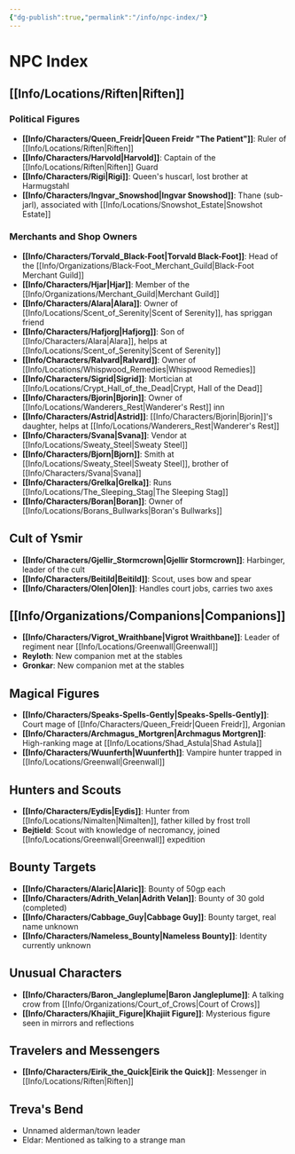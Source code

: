```yaml
---
{"dg-publish":true,"permalink":"/info/npc-index/"}
---
```


# NPC Index

## [[Info/Locations/Riften\|Riften]]

### Political Figures
- **[[Info/Characters/Queen_Freidr\|Queen Freidr "The Patient"]]**: Ruler of [[Info/Locations/Riften\|Riften]]
- **[[Info/Characters/Harvold\|Harvold]]**: Captain of the [[Info/Locations/Riften\|Riften]] Guard
- **[[Info/Characters/Rigi\|Rigi]]**: Queen's huscarl, lost brother at Harmugstahl
- **[[Info/Characters/Ingvar_Snowshod\|Ingvar Snowshod]]**: Thane (sub-jarl), associated with [[Info/Locations/Snowshot_Estate\|Snowshot Estate]]

### Merchants and Shop Owners
- **[[Info/Characters/Torvald_Black-Foot\|Torvald Black-Foot]]**: Head of the [[Info/Organizations/Black-Foot_Merchant_Guild\|Black-Foot Merchant Guild]]
- **[[Info/Characters/Hjar\|Hjar]]**: Member of the [[Info/Organizations/Merchant_Guild\|Merchant Guild]]
- **[[Info/Characters/Alara\|Alara]]**: Owner of [[Info/Locations/Scent_of_Serenity\|Scent of Serenity]], has spriggan friend
- **[[Info/Characters/Hafjorg\|Hafjorg]]**: Son of [[Info/Characters/Alara\|Alara]], helps at [[Info/Locations/Scent_of_Serenity\|Scent of Serenity]]
- **[[Info/Characters/Ralvard\|Ralvard]]**: Owner of [[Info/Locations/Whispwood_Remedies\|Whispwood Remedies]]
- **[[Info/Characters/Sigrid\|Sigrid]]**: Mortician at [[Info/Locations/Crypt_Hall_of_the_Dead\|Crypt, Hall of the Dead]]
- **[[Info/Characters/Bjorin\|Bjorin]]**: Owner of [[Info/Locations/Wanderers_Rest\|Wanderer's Rest]] inn
- **[[Info/Characters/Astrid\|Astrid]]**: [[Info/Characters/Bjorin\|Bjorin]]'s daughter, helps at [[Info/Locations/Wanderers_Rest\|Wanderer's Rest]]
- **[[Info/Characters/Svana\|Svana]]**: Vendor at [[Info/Locations/Sweaty_Steel\|Sweaty Steel]]
- **[[Info/Characters/Bjorn\|Bjorn]]**: Smith at [[Info/Locations/Sweaty_Steel\|Sweaty Steel]], brother of [[Info/Characters/Svana\|Svana]]
- **[[Info/Characters/Grelka\|Grelka]]**: Runs [[Info/Locations/The_Sleeping_Stag\|The Sleeping Stag]]
- **[[Info/Characters/Boran\|Boran]]**: Owner of [[Info/Locations/Borans_Bullwarks\|Boran's Bullwarks]]

## Cult of Ysmir
- **[[Info/Characters/Gjellir_Stormcrown\|Gjellir Stormcrown]]**: Harbinger, leader of the cult
- **[[Info/Characters/Beitild\|Beitild]]**: Scout, uses bow and spear
- **[[Info/Characters/Olen\|Olen]]**: Handles court jobs, carries two axes

## [[Info/Organizations/Companions\|Companions]]
- **[[Info/Characters/Vigrot_Wraithbane\|Vigrot Wraithbane]]**: Leader of regiment near [[Info/Locations/Greenwall\|Greenwall]]
- **Reyloth**: New companion met at the stables
- **Gronkar**: New companion met at the stables

## Magical Figures
- **[[Info/Characters/Speaks-Spells-Gently\|Speaks-Spells-Gently]]**: Court mage of [[Info/Characters/Queen_Freidr\|Queen Freidr]], Argonian
- **[[Info/Characters/Archmagus_Mortgren\|Archmagus Mortgren]]**: High-ranking mage at [[Info/Locations/Shad_Astula\|Shad Astula]]
- **[[Info/Characters/Wuunferth\|Wuunferth]]**: Vampire hunter trapped in [[Info/Locations/Greenwall\|Greenwall]]

## Hunters and Scouts
- **[[Info/Characters/Eydis\|Eydis]]**: Hunter from [[Info/Locations/Nimalten\|Nimalten]], father killed by frost troll
- **Bejtield**: Scout with knowledge of necromancy, joined [[Info/Locations/Greenwall\|Greenwall]] expedition

## Bounty Targets
- **[[Info/Characters/Alaric\|Alaric]]**: Bounty of 50gp each
- **[[Info/Characters/Adrith_Velan\|Adrith Velan]]**: Bounty of 30 gold (completed)
- **[[Info/Characters/Cabbage_Guy\|Cabbage Guy]]**: Bounty target, real name unknown
- **[[Info/Characters/Nameless_Bounty\|Nameless Bounty]]**: Identity currently unknown

## Unusual Characters
- **[[Info/Characters/Baron_Jangleplume\|Baron Jangleplume]]**: A talking crow from [[Info/Organizations/Court_of_Crows\|Court of Crows]]
- **[[Info/Characters/Khajiit_Figure\|Khajiit Figure]]**: Mysterious figure seen in mirrors and reflections

## Travelers and Messengers
- **[[Info/Characters/Eirik_the_Quick\|Eirik the Quick]]**: Messenger in [[Info/Locations/Riften\|Riften]]

## Treva's Bend
- Unnamed alderman/town leader
- Eldar: Mentioned as talking to a strange man